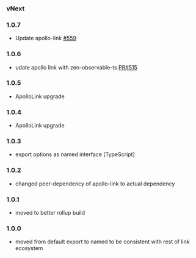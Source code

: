 
### vNext

### 1.0.7
- Update apollo-link [#559](https://github.com/apollographql/apollo-link/pull/559)

### 1.0.6
- udate apollo link with zen-observable-ts [PR#515](https://github.com/apollographql/apollo-link/pull/515)

### 1.0.5
- ApolloLink upgrade

### 1.0.4
- ApolloLink upgrade

### 1.0.3
- export options as named interface [TypeScript]

### 1.0.2
- changed peer-dependency of apollo-link to actual dependency

### 1.0.1
- moved to better rollup build

### 1.0.0
- moved from default export to named to be consistent with rest of link ecosystem
